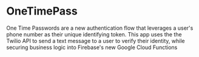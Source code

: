 # OneTimePass

One Time Passwords are a new authentication flow that leverages a user's phone number as their unique identifying token.  This app uses the the Twilio API to send a text message to a user to verify their identity, while securing business logic into Firebase's new Google Cloud Functions
